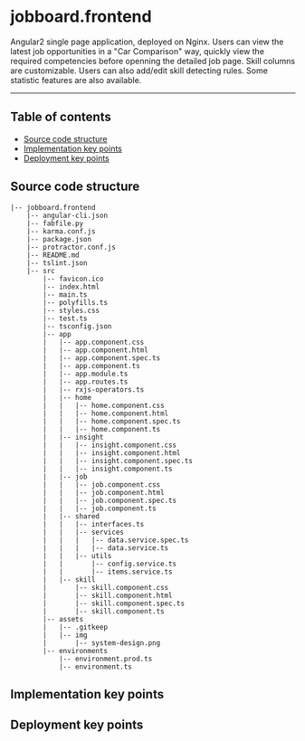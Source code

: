 # jobboard.frontend
Angular2 single page application, deployed on Nginx. Users can view the latest job opportunities in a "Car Comparison" way, quickly view the required competencies before openning the detailed job page. Skill columns are customizable. Users can also add/edit skill detecting rules. Some statistic features are also available.

------
## Table of contents
<!-- START doctoc generated TOC please keep comment here to allow auto update -->
<!-- DON'T EDIT THIS SECTION, INSTEAD RE-RUN doctoc TO UPDATE -->


- [Source code structure](#source-code-structure)
- [Implementation key points](#implementation-key-points)
- [Deployment key points](#deployment-key-points)

<!-- END doctoc generated TOC please keep comment here to allow auto update -->


## Source code structure
```
|-- jobboard.frontend
    |-- angular-cli.json
    |-- fabfile.py
    |-- karma.conf.js
    |-- package.json
    |-- protractor.conf.js
    |-- README.md
    |-- tslint.json
    |-- src
        |-- favicon.ico
        |-- index.html
        |-- main.ts
        |-- polyfills.ts
        |-- styles.css
        |-- test.ts
        |-- tsconfig.json
        |-- app
        |   |-- app.component.css
        |   |-- app.component.html
        |   |-- app.component.spec.ts
        |   |-- app.component.ts
        |   |-- app.module.ts
        |   |-- app.routes.ts
        |   |-- rxjs-operators.ts
        |   |-- home
        |   |   |-- home.component.css
        |   |   |-- home.component.html
        |   |   |-- home.component.spec.ts
        |   |   |-- home.component.ts
        |   |-- insight
        |   |   |-- insight.component.css
        |   |   |-- insight.component.html
        |   |   |-- insight.component.spec.ts
        |   |   |-- insight.component.ts
        |   |-- job
        |   |   |-- job.component.css
        |   |   |-- job.component.html
        |   |   |-- job.component.spec.ts
        |   |   |-- job.component.ts
        |   |-- shared
        |   |   |-- interfaces.ts
        |   |   |-- services
        |   |   |   |-- data.service.spec.ts
        |   |   |   |-- data.service.ts
        |   |   |-- utils
        |   |       |-- config.service.ts
        |   |       |-- items.service.ts
        |   |-- skill
        |       |-- skill.component.css
        |       |-- skill.component.html
        |       |-- skill.component.spec.ts
        |       |-- skill.component.ts
        |-- assets
        |   |-- .gitkeep
        |   |-- img
        |       |-- system-design.png
        |-- environments
            |-- environment.prod.ts
            |-- environment.ts
```
## Implementation key points

## Deployment key points